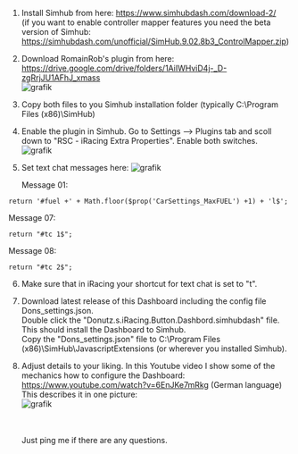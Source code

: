1. Install Simhub from here: https://www.simhubdash.com/download-2/ <br>
  (if you want to enable controller mapper features you need the beta version of Simhub: <br>
  https://simhubdash.com/unofficial/SimHub.9.02.8b3_ControlMapper.zip)

2. Download RomainRob's plugin from here: https://drive.google.com/drive/folders/1AiIWHviD4j-_D-zgRrjJU1AFhJ_xmass <br>
![grafik](https://github.com/DonutzAndCoffee/Donutz-s-iRacing-Button-Dashboard/assets/62204936/1a906180-9130-4200-98c7-f4f3f20aef2a)

3. Copy both files to you Simhub installation folder (typically C:\Program Files (x86)\SimHub)

4. Enable the plugin in Simhub. Go to Settings --> Plugins tab and scoll down to "RSC - iRacing Extra Properties". Enable both switches. <br>
![grafik](https://github.com/DonutzAndCoffee/Donutz-s-iRacing-Button-Dashboard/assets/62204936/5f5fe857-5ce0-45aa-90c5-fe9a9f5c0ff9)

5. Set text chat messages here:
   ![grafik](https://github.com/DonutzAndCoffee/Donutz-s-iRacing-Button-Dashboard/assets/62204936/28b17cfb-05d8-4392-a093-ce72f2cc1b4c)

   Message 01:<br>

  ``` 
  return '#fuel +' + Math.floor($prop('CarSettings_MaxFUEL') +1) + 'l$';
  ```

  Message 07:<br>

  ```
  return "#tc 1$";
  ```

  Message 08:<br>

  ```
  return "#tc 2$";
  ```


6. Make sure that in iRacing your shortcut for text chat is set to "t". <br>

7. Download latest release of this Dashboard including the config file Dons_settings.json. <br>
  Double click the  "Donutz.s.iRacing.Button.Dashbord.simhubdash"  file. This should install the Dashboard to Simhub.<br>
  Copy the "Dons_settings.json" file to C:\Program Files (x86)\SimHub\JavascriptExtensions (or wherever you installed Simhub).

8. Adjust details to your liking. In this Youtube video I show some of the mechanics how to configure the Dashboard:<br>
   https://www.youtube.com/watch?v=6EnJKe7mRkg (German language) <br>
   This describes it in one picture:<br>
   ![grafik](https://github.com/DonutzAndCoffee/Donutz-s-iRacing-Button-Dashboard/assets/62204936/1f29e82c-5db6-42bf-9fb6-41bde75d46d3)

   <br> <br> Just ping me if there are any questions.

   
   
